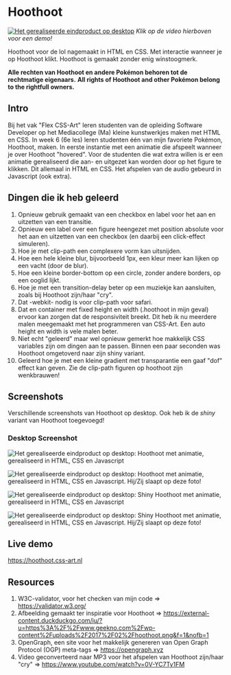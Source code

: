 # Hoothoot
[![Het gerealiseerde eindproduct op desktop](https://hoothoot.css-art.nl/img/hoothoot.png)](https://hoothoot.css-art.nl/video/promo.mp4) 
<i>Klik op de video hierboven voor een demo!</i>

Hoothoot voor de lol nagemaakt in HTML en CSS. Met interactie wanneer je op Hoothoot klikt.  Hoothoot is gemaakt zonder enig winstoogmerk.

<b>Alle rechten van Hoothoot en andere Pokémon behoren tot de rechtmatige eigenaars.</b>
<b>All rights of Hoothoot and other Pokémon belong to the rightfull owners. </b>

## Intro
Bij het vak "Flex CSS-Art" leren studenten van de opleiding Software Developer op het Mediacollege (Ma) kleine kunstwerkjes maken met HTML en CSS. In week 6 (6e les) leren studenten één van mijn favoriete Pokémon, Hoothoot, maken. In eerste instantie met een animatie die afspeelt wanneer je over Hoothoot "hovered". Voor de studenten die wat extra willen is er een animatie gerealiseerd die aan- en uitgezet kan worden door op het figure te klikken. Dit allemaal in HTML en CSS. Het afspelen van de audio gebeurd in Javascript (ook extra).

## Dingen die ik heb geleerd
1. Opnieuw gebruik gemaakt van een checkbox en label voor het aan en uitzetten van een transitie. 
2. Opnieuw een label over een figure heengezet met position absolute voor het aan en uitzetten van een checkbox (en daarbij een click-effect simuleren).
3. Hoe je met clip-path een complexere vorm kan uitsnijden.
4. Hoe een hele kleine blur, bijvoorbeeld 1px, een kleur meer kan lijken op een vacht (door de blur).
5. Hoe een kleine border-bottom op een circle, zonder andere borders, op een ooglid lijkt.
6. Hoe je met een transition-delay beter op een muziekje kan aansluiten, zoals bij Hoothoot zijn/haar "cry".
7. Dat -webkit- nodig is voor clip-path voor safari.
8. Dat en container met fixed height en width (.hoothoot in mijn geval) ervoor kan zorgen dat de responsiviteit breekt. Dit heb ik nu meerdere malen meegemaakt met het programmeren van CSS-Art. Een auto height en width is vele malen beter. 
9. Niet echt "geleerd" maar wel opnieuw gemerkt hoe makkelijk CSS variables zijn om dingen aan te passen. Binnen een paar seconden was Hoothoot omgetoverd naar zijn shiny variant.
10. Geleerd hoe je met een kleine gradient met transparantie een gaaf "dof" effect kan geven. Zie de clip-path figuren op hoothoot zijn wenkbrauwen!

## Screenshots
Verschillende screenshots van Hoothoot op desktop. Ook heb ik de <i>shiny</i> variant van Hoothoot toegevoegd!

### Desktop Screenshot
![Het gerealiseerde eindproduct op desktop: Hoothoot met animatie, gerealiseerd in HTML, CSS en Javascript](https://hoothoot.css-art.nl/img/hoothoot.png "Hoothoot wakker")

![Het gerealiseerde eindproduct op desktop: Hoothoot met animatie, gerealiseerd in HTML, CSS en Javascript. Hij/Zij slaapt op deze foto!](https://hoothoot.css-art.nl/img/hoothoot--sleeping.png "Hoothoot slapend")

![Het gerealiseerde eindproduct op desktop: Shiny Hoothoot met animatie, gerealiseerd in HTML, CSS en Javascript](https://hoothoot.css-art.nl/img/hoothoot--shiny.png "Shiny Hoothoot wakker")

![Het gerealiseerde eindproduct op desktop: Shiny Hoothoot met animatie, gerealiseerd in HTML, CSS en Javascript. Hij/Zij slaapt op deze foto!](https://hoothoot.css-art.nl/img/hoothoot--shiny-sleeping.png "Shiny Hoothoot slapend")

## Live demo
https://hoothoot.css-art.nl

## Resources
1. W3C-validator, voor het checken van mijn code => https://validator.w3.org/
2. Afbeelding gemaakt ter inspiratie voor Hoothoot => https://external-content.duckduckgo.com/iu/?u=https%3A%2F%2Fwww.geekno.com%2Fwp-content%2Fuploads%2F2017%2F02%2Fhoothoot.png&f=1&nofb=1 
3. OpenGraph, een site voor het makkelijk genereren van Open Graph Protocol (OGP) meta-tags => https://opengraph.xyz
4. Video geconverteerd naar MP3 voor het afspelen van Hoothoot zijn/haar "cry" => https://www.youtube.com/watch?v=0V-YC7Ty1FM